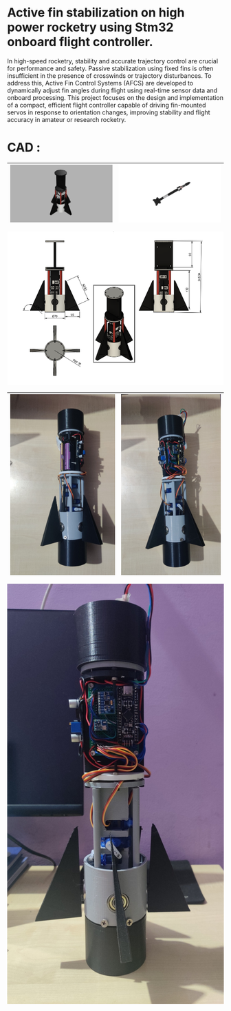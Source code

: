 # Active fin stabilization on high power rocketry using Stm32 onboard flight controller.
In high-speed rocketry, stability and accurate trajectory control are crucial for performance and safety. Passive stabilization using fixed fins is often insufficient in the presence of crosswinds or trajectory disturbances. To address this, Active Fin Control Systems (AFCS) are developed to dynamically adjust fin angles during flight using real-time sensor data and onboard processing. This project focuses on the design and implementation of a compact, efficient flight controller capable of driving fin-mounted servos in response to orientation changes, improving stability and flight accuracy in amateur or research rocketry.
# CAD :
| <img src= "IMAGES/combinbed v14.png" > | <img src="IMAGES/combinbed v16.png" > |
| --------------------------- | --------------------------- |


<img src="IMAGES/Screenshot 2025-05-09 195816.png" >

| <img src= "IMAGES/IMG_20250524_194445.jpg" > | <img src="IMAGES/IMG_20250524_194429.jpg" > |
| --------------------------- | --------------------------- |

<img src="IMAGES/IMG_20250524_194501.jpg" >
